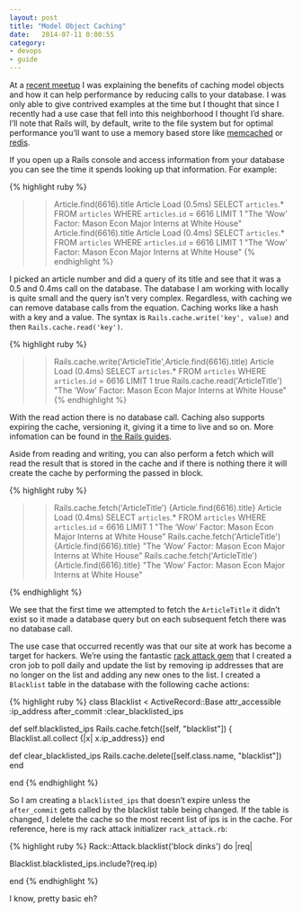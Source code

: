 ```yaml
---
layout: post
title: "Model Object Caching"
date:   2014-07-11 0:00:55
category:
- devops
- guide
---
```


At a [recent meetup] I was explaining the benefits of caching model objects and how it can help performance by reducing calls to your database. I was only able to give contrived examples at the time but I thought that since I recently had a use case that fell into this neighborhood I thought I’d share. I’ll note that Rails will, by default, write to the file system but for optimal performance you’ll want to use a memory based store like [memcached] or [redis].

If you open up a Rails console and access information from your database you can see the time it spends looking up that information. For example:

{% highlight ruby %}
>> Article.find(6616).title
  Article Load (0.5ms)  SELECT `articles`.* FROM `articles` WHERE `articles`.`id` = 6616 LIMIT 1
"The ‘Wow’ Factor: Mason Econ Major Interns at White House"
>> Article.find(6616).title
  Article Load (0.4ms)  SELECT `articles`.* FROM `articles` WHERE `articles`.`id` = 6616 LIMIT 1
"The ‘Wow’ Factor: Mason Econ Major Interns at White House"
{% endhighlight %}

I picked an article number and did a query of its title and see that it was a 0.5 and 0.4ms call on the database. The database I am working with locally is quite small and the query isn’t very complex. Regardless, with caching we can remove database calls from the equation. Caching works like a hash with a key and a value. The syntax is `Rails.cache.write('key', value)` and then `Rails.cache.read('key')`.

{% highlight ruby %}
>> Rails.cache.write('ArticleTitle',Article.find(6616).title)
  Article Load (0.4ms)  SELECT `articles`.* FROM `articles` WHERE `articles`.`id` = 6616 LIMIT 1
true
>> Rails.cache.read('ArticleTitle')
"The ‘Wow’ Factor: Mason Econ Major Interns at White House"
{% endhighlight %}

With the read action there is no database call. Caching also supports expiring the cache, versioning it, giving it a time to live and so on. More infomation can be found in [the Rails guides].

Aside from reading and writing, you can also perform a fetch which will read the result that is stored in the cache and if there is nothing there it will create the cache by performing the passed in block.

{% highlight ruby %}
>> Rails.cache.fetch('ArticleTitle') {Article.find(6616).title}
  Article Load (0.4ms)  SELECT `articles`.* FROM `articles` WHERE `articles`.`id` = 6616 LIMIT 1
"The ‘Wow’ Factor: Mason Econ Major Interns at White House"
>> Rails.cache.fetch('ArticleTitle') {Article.find(6616).title}
"The ‘Wow’ Factor: Mason Econ Major Interns at White House"
>> Rails.cache.fetch('ArticleTitle') {Article.find(6616).title}
"The ‘Wow’ Factor: Mason Econ Major Interns at White House"
>>
{% endhighlight %}

We see that the first time we attempted to fetch the `ArticleTitle` it didn’t exist so it made a database query but on each subsequent fetch there was no database call.

The use case that occurred recently was that our site at work has become a target for hackers. We’re using the fantastic [rack attack gem] that I created a cron job to poll daily and update the list by removing ip addresses that are no longer on the list and adding any new ones to the list. I created a `Blacklist` table in the database with the following cache actions:

{% highlight ruby %}
class Blacklist < ActiveRecord::Base
  attr_accessible :ip_address
  after_commit :clear_blacklisted_ips

  def self.blacklisted_ips
    Rails.cache.fetch([self, "blacklist"]) { Blacklist.all.collect {|x| x.ip_address}}
  end

  def clear_blacklisted_ips
    Rails.cache.delete([self.class.name, "blacklist"])
  end

end
{% endhighlight %}

So I am creating a `blacklisted_ips` that doesn’t expire unless the `after_commit` gets called by the blacklist table being changed. If the table is changed, I delete the cache so the most recent list of ips is in the cache. For reference, here is my rack attack initializer `rack_attack.rb`:

{% highlight ruby %}
Rack::Attack.blacklist('block dinks') do |req|

  Blacklist.blacklisted_ips.include?(req.ip)

end
{% endhighlight %}

I know, pretty basic eh?

[recent meetup]:(http://arlingtonruby.org)
[memcached]:(http://memcached.org/)
[redis]:(http://redis.io/)
[the Rails guides]:(http://guides.rubyonrails.org/caching_with_rails.html)
[rack attack gem]:(https://github.com/kickstarter/rack-attack)